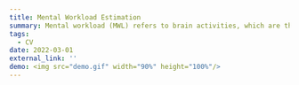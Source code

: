 ```yaml
---
title: Mental Workload Estimation
summary: Mental workload (MWL) refers to brain activities, which are the number of resources in the human brain. 
tags:
  - CV
date: 2022-03-01
external_link: ''
demo: <img src="demo.gif" width="90%" height="100%"/>
---
```

